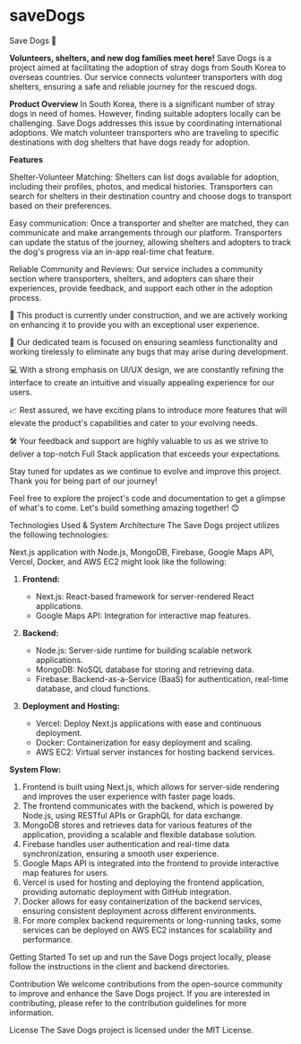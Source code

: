 # saveDogs
Save Dogs 🐺

****Volunteers, shelters, and new dog families meet here!****
Save Dogs is a project aimed at facilitating the adoption of stray dogs from South Korea to overseas countries. Our service connects volunteer transporters with dog shelters, ensuring a safe and reliable journey for the rescued dogs.

****Product Overview****
In South Korea, there is a significant number of stray dogs in need of homes. However, finding suitable adopters locally can be challenging. Save Dogs addresses this issue by coordinating international adoptions. We match volunteer transporters who are traveling to specific destinations with dog shelters that have dogs ready for adoption.

****Features****

Shelter-Volunteer Matching: Shelters can list dogs available for adoption, including their profiles, photos, and medical histories. Transporters can search for shelters in their destination country and choose dogs to transport based on their preferences.

Easy communication: Once a transporter and shelter are matched, they can communicate and make arrangements through our platform. Transporters can update the status of the journey, allowing shelters and adopters to track the dog's progress via an in-app real-time chat feature.

Reliable Community and Reviews: Our service includes a community section where transporters, shelters, and adopters can share their experiences, provide feedback, and support each other in the adoption process.


🚧 This product is currently under construction, and we are actively working on enhancing it to provide you with an exceptional user experience.

🔨 Our dedicated team is focused on ensuring seamless functionality and working tirelessly to eliminate any bugs that may arise during development.

💻 With a strong emphasis on UI/UX design, we are constantly refining the interface to create an intuitive and visually appealing experience for our users.

📈 Rest assured, we have exciting plans to introduce more features that will elevate the product's capabilities and cater to your evolving needs.

🛠️ Your feedback and support are highly valuable to us as we strive to deliver a top-notch Full Stack application that exceeds your expectations.

Stay tuned for updates as we continue to evolve and improve this project. Thank you for being part of our journey!

Feel free to explore the project's code and documentation to get a glimpse of what's to come. Let's build something amazing together! 😊

Technologies Used & System Architecture
The Save Dogs project utilizes the following technologies:

Next.js application with Node.js, MongoDB, Firebase, Google Maps API, Vercel, Docker, and AWS EC2 might look like the following:

1. **Frontend:**
   - Next.js: React-based framework for server-rendered React applications.
   - Google Maps API: Integration for interactive map features.

2. **Backend:**
   - Node.js: Server-side runtime for building scalable network applications.
   - MongoDB: NoSQL database for storing and retrieving data.
   - Firebase: Backend-as-a-Service (BaaS) for authentication, real-time database, and cloud functions.

3. **Deployment and Hosting:**
   - Vercel: Deploy Next.js applications with ease and continuous deployment.
   - Docker: Containerization for easy deployment and scaling.
   - AWS EC2: Virtual server instances for hosting backend services.

**System Flow:**
1. Frontend is built using Next.js, which allows for server-side rendering and improves the user experience with faster page loads.
2. The frontend communicates with the backend, which is powered by Node.js, using RESTful APIs or GraphQL for data exchange.
3. MongoDB stores and retrieves data for various features of the application, providing a scalable and flexible database solution.
4. Firebase handles user authentication and real-time data synchronization, ensuring a smooth user experience.
5. Google Maps API is integrated into the frontend to provide interactive map features for users.
6. Vercel is used for hosting and deploying the frontend application, providing automatic deployment with GitHub integration.
7. Docker allows for easy containerization of the backend services, ensuring consistent deployment across different environments.
8. For more complex backend requirements or long-running tasks, some services can be deployed on AWS EC2 instances for scalability and performance.



Getting Started
To set up and run the Save Dogs project locally, please follow the instructions in the client and backend directories.

Contribution
We welcome contributions from the open-source community to improve and enhance the Save Dogs project. If you are interested in contributing, please refer to the contribution guidelines for more information.

License
The Save Dogs project is licensed under the MIT License.
